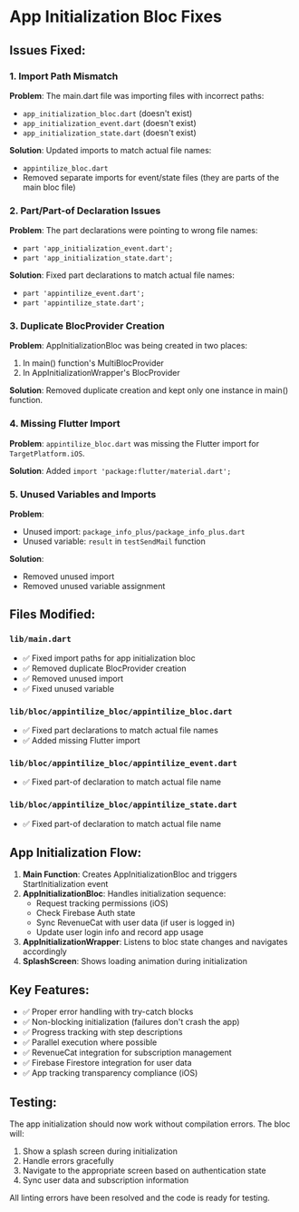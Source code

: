 # App Initialization Bloc Fixes

## Issues Fixed:

### 1. Import Path Mismatch
**Problem**: The main.dart file was importing files with incorrect paths:
- `app_initialization_bloc.dart` (doesn't exist)
- `app_initialization_event.dart` (doesn't exist) 
- `app_initialization_state.dart` (doesn't exist)

**Solution**: Updated imports to match actual file names:
- `appintilize_bloc.dart`
- Removed separate imports for event/state files (they are parts of the main bloc file)

### 2. Part/Part-of Declaration Issues
**Problem**: The part declarations were pointing to wrong file names:
- `part 'app_initialization_event.dart';`
- `part 'app_initialization_state.dart';`

**Solution**: Fixed part declarations to match actual file names:
- `part 'appintilize_event.dart';`
- `part 'appintilize_state.dart';`

### 3. Duplicate BlocProvider Creation
**Problem**: AppInitializationBloc was being created in two places:
1. In main() function's MultiBlocProvider
2. In AppInitializationWrapper's BlocProvider

**Solution**: Removed duplicate creation and kept only one instance in main() function.

### 4. Missing Flutter Import
**Problem**: `appintilize_bloc.dart` was missing the Flutter import for `TargetPlatform.iOS`.

**Solution**: Added `import 'package:flutter/material.dart';`

### 5. Unused Variables and Imports
**Problem**: 
- Unused import: `package_info_plus/package_info_plus.dart`
- Unused variable: `result` in `testSendMail` function

**Solution**: 
- Removed unused import
- Removed unused variable assignment

## Files Modified:

### `lib/main.dart`
- ✅ Fixed import paths for app initialization bloc
- ✅ Removed duplicate BlocProvider creation
- ✅ Removed unused import
- ✅ Fixed unused variable

### `lib/bloc/appintilize_bloc/appintilize_bloc.dart`
- ✅ Fixed part declarations to match actual file names
- ✅ Added missing Flutter import

### `lib/bloc/appintilize_bloc/appintilize_event.dart`
- ✅ Fixed part-of declaration to match actual file name

### `lib/bloc/appintilize_bloc/appintilize_state.dart`
- ✅ Fixed part-of declaration to match actual file name

## App Initialization Flow:

1. **Main Function**: Creates AppInitializationBloc and triggers StartInitialization event
2. **AppInitializationBloc**: Handles initialization sequence:
   - Request tracking permissions (iOS)
   - Check Firebase Auth state
   - Sync RevenueCat with user data (if user is logged in)
   - Update user login info and record app usage
3. **AppInitializationWrapper**: Listens to bloc state changes and navigates accordingly
4. **SplashScreen**: Shows loading animation during initialization

## Key Features:

- ✅ Proper error handling with try-catch blocks
- ✅ Non-blocking initialization (failures don't crash the app)
- ✅ Progress tracking with step descriptions
- ✅ Parallel execution where possible
- ✅ RevenueCat integration for subscription management
- ✅ Firebase Firestore integration for user data
- ✅ App tracking transparency compliance (iOS)

## Testing:

The app initialization should now work without compilation errors. The bloc will:
1. Show a splash screen during initialization
2. Handle errors gracefully
3. Navigate to the appropriate screen based on authentication state
4. Sync user data and subscription information

All linting errors have been resolved and the code is ready for testing.
